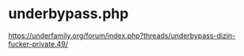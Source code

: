 # underbypass.php

https://underfamily.org/forum/index.php?threads/underbypass-dizin-fucker-private.49/

